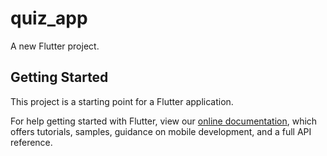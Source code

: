 # quiz_app

A new Flutter project.

## Getting Started

This project is a starting point for a Flutter application.



For help getting started with Flutter, view our
[online documentation](https://flutter.dev/docs), which offers tutorials,
samples, guidance on mobile development, and a full API reference.
